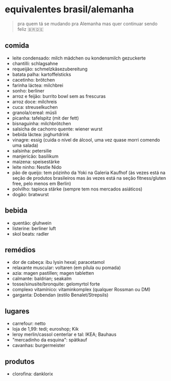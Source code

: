 # equivalentes brasil/alemanha
> pra quem tá se mudando pra Alemanha mas quer continuar sendo feliz 🇧🇷🇩🇪

## comida
- leite condensado: milch mädchen ou kondensmilch gezuckerte
- chantilli: schlagsahne
- requeijão: schmelzkäsezubereitung
- batata palha: kartoffelsticks
- cacetinho: brötchen
- farinha láctea: milchbrei
- sonho: berliner
- arroz e feijão: burrito bowl sem as frescuras
- arroz doce: milchreis
- cuca: streuselkuchen
- granola/cereal: müsli
- picanha: tafelspitz (mit der fett)
- bisnaguinha: milchbrötchen
- salsicha de cachorro quente: wiener wurst
- bebida láctea: joghurtdrink
- vinagre: essig (cuida o nível de álcool, uma vez quase morri comendo uma salada)
- salsinha: petersilie
- manjericão: basilikum
- maizena: speisestärke
- leite ninho: Nestle Nido
- pão de queijo: tem pózinho da Yoki na Galeria Kaufhof (às vezes está na seção de produtos brasileiros mas às vezes está na seção fitness/gluten free, pelo menos em Berlin)
- polvilho: tapioca stärke (sempre tem nos mercados asiáticos)
- dogão: bratwurst

## bebida

- quentão: gluhwein
- listerine: berliner luft
- skol beats: radler

## remédios
* dor de cabeça: ibu lysin hexal; paracetamol
* relaxante muscular: voltaren (em pílula ou pomada)
* azia: magen pastillen; magen tabletten
* calmante: baldrian; seakalm
* tosse/sinusite/bronquite: gelomyrtol forte
* complexo vitamínico: vitaminkomplex (qualquer Rossman ou DM)
* garganta: Dobendan (estilo Benalet/Strepsils)

## lugares

* carrefour: netto
* loja de 1,99: tedi; euroshop; Kik
* leroy merlin/cassol centerlar e tal: IKEA; Bauhaus
* "mercadinho da esquina": spätkauf
* cavanhas: burgermeister

## produtos

* clorofina: danklorix


